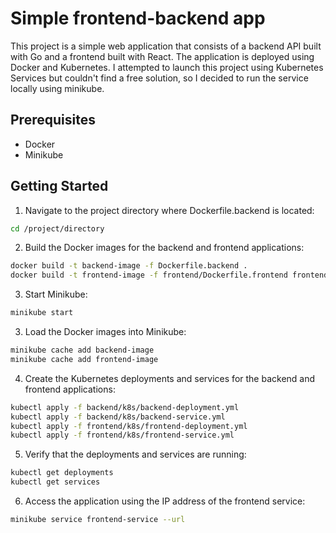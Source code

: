 # Simple frontend-backend app

This project is a simple web application that consists of a backend API built with Go and a frontend built with React. The application is deployed using Docker and Kubernetes.
I attempted to launch this project using Kubernetes Services but couldn't find a free solution, so I decided to run the service locally using minikube.

## Prerequisites

- Docker
- Minikube

## Getting Started
1. Navigate to the project directory where Dockerfile.backend is located:

```bash
cd /project/directory
```

2. Build the Docker images for the backend and frontend applications:
```bash
docker build -t backend-image -f Dockerfile.backend .
docker build -t frontend-image -f frontend/Dockerfile.frontend frontend/
```
  
3. Start Minikube:
```bash
minikube start
```

3. Load the Docker images into Minikube:
```bash
minikube cache add backend-image
minikube cache add frontend-image
```

4. Create the Kubernetes deployments and services for the backend and frontend applications:
```bash
kubectl apply -f backend/k8s/backend-deployment.yml
kubectl apply -f backend/k8s/backend-service.yml
kubectl apply -f frontend/k8s/frontend-deployment.yml
kubectl apply -f frontend/k8s/frontend-service.yml
```

5. Verify that the deployments and services are running:
```bash
kubectl get deployments
kubectl get services
```

6. Access the application using the IP address of the frontend service:
```bash
minikube service frontend-service --url
```
